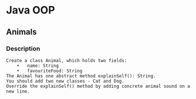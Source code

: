 # Java OOP

## Animals

### Description
    Create a class Animal, which holds two fields: 
        •	name: String 
        •	favouriteFood: String 
    The Animal has one abstract method explainSelf(): String. 
    You should add two new classes - Cat and Dog. 
    Override the explainSelf() method by adding concrete animal sound on a new line.
